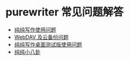 # purewriter 常见问题解答

- [纯纯写作使用问题](usage)
- [WebDAV 及云备份问题](backup)
- [纯纯写作桌面测试版使用问题](desktop)
- [纯纯小八卦](gossip)
